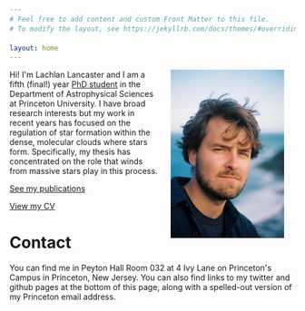 ```yaml
---
# Feel free to add content and custom Front Matter to this file.
# To modify the layout, see https://jekyllrb.com/docs/themes/#overriding-theme-defaults

layout: home
---
```


<img src="files/photos/portrait_australia.JPG" alt="portrait" width="200" style="float:right" hspace="20"/>


Hi! I'm Lachlan Lancaster and I am a fifth (final!) year [PhD student][puastro-gradpage] in the Department of Astrophysical Sciences at Princeton University. I have broad research interests but my work in recent years has focused on the regulation of star formation within the dense, molecular clouds where stars form. Specifically, my thesis has concentrated on the role that winds from massive stars play in this process.

[See my publications][my-ads-lib]

<a href="../files/Curriculum_Vitae.pdf">View my CV</a>



# Contact

 You can find me in Peyton Hall Room 032 at 4 Ivy Lane on Princeton's Campus in Princeton, New Jersey. You can also find links to my twitter and github pages at the bottom of this page, along with a spelled-out version of my Princeton email address.


[puastro-gradpage]: https://web.astro.princeton.edu/people/lachlan-lancaster
[my-ads-lib]: https://ui.adsabs.harvard.edu/user/libraries/nkdAMXcpTvSel3KIqoxaQw
